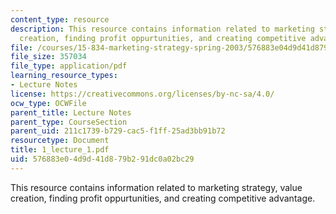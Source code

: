 ```yaml
---
content_type: resource
description: This resource contains information related to marketing strategy, value
  creation, finding profit oppurtunities, and creating competitive advantage.
file: /courses/15-834-marketing-strategy-spring-2003/576883e04d9d41d879b291dc0a02bc29_1_lecture_1.pdf
file_size: 357034
file_type: application/pdf
learning_resource_types:
- Lecture Notes
license: https://creativecommons.org/licenses/by-nc-sa/4.0/
ocw_type: OCWFile
parent_title: Lecture Notes
parent_type: CourseSection
parent_uid: 211c1739-b729-cac5-f1ff-25ad3bb91b72
resourcetype: Document
title: 1_lecture_1.pdf
uid: 576883e0-4d9d-41d8-79b2-91dc0a02bc29
---
```

This resource contains information related to marketing strategy, value creation, finding profit oppurtunities, and creating competitive advantage.